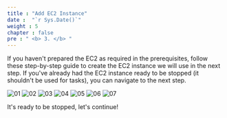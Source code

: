 ```yaml
---
title : "Add EC2 Instance"
date :  "`r Sys.Date()`" 
weight : 5
chapter : false
pre : " <b> 3. </b> "
---
```


If you haven't prepared the EC2 as required in the prerequisites, follow these step-by-step guide to create the EC2 instance we will use in the next step. If you've already had the EC2 instance ready to be stopped (it shouldn't be used for tasks), you can navigate to the next step.

![01](/images/5-add-ec2/01.png)
![02](/images/5-add-ec2/02.png)
![03](/images/5-add-ec2/03.png)
![04](/images/5-add-ec2/04.png)
![05](/images/5-add-ec2/05.png)
![06](/images/5-add-ec2/06.png)
![07](/images/5-add-ec2/07.png)

It's ready to be stopped, let's continue!